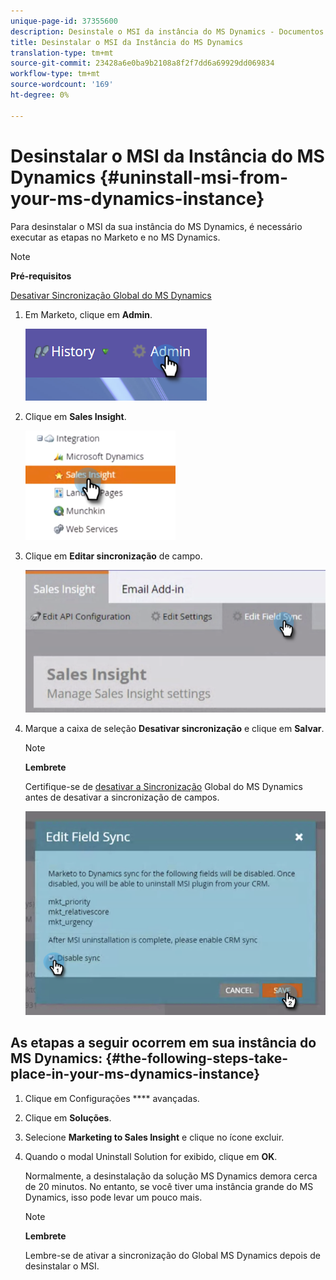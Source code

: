 ```yaml
---
unique-page-id: 37355600
description: Desinstale o MSI da instância do MS Dynamics - Documentos do Marketing - Documentação do produto
title: Desinstalar o MSI da Instância do MS Dynamics
translation-type: tm+mt
source-git-commit: 23428a6e0ba9b2108a8f2f7dd6a69929dd069834
workflow-type: tm+mt
source-wordcount: '169'
ht-degree: 0%

---
```



# Desinstalar o MSI da Instância do MS Dynamics {#uninstall-msi-from-your-ms-dynamics-instance}

Para desinstalar o MSI da sua instância do MS Dynamics, é necessário executar as etapas no Marketo e no MS Dynamics.

>[!NOTE]
>
>**Pré-requisitos**
>
>[Desativar Sincronização Global do MS Dynamics](http://docs.marketo.com/x/TAA6Ag)

1. Em Marketo, clique em **Admin**.

   ![](assets/one-1.png)

1. Clique em **Sales Insight**.

   ![](assets/six.png)

1. Clique em **Editar sincronização** de campo.

   ![](assets/seven.png)

1. Marque a caixa de seleção **Desativar sincronização** e clique em **Salvar**.

   >[!NOTE]
   >
   >**Lembrete**
   >
   >
   >Certifique-se de [desativar a Sincronização](http://docs.marketo.com/x/TAA6Ag) Global do MS Dynamics antes de desativar a sincronização de campos.

   ![](assets/eight.png)

## As etapas a seguir ocorrem em sua instância do MS Dynamics: {#the-following-steps-take-place-in-your-ms-dynamics-instance}

1. Clique em Configurações **** avançadas.
1. Clique em **Soluções**.
1. Selecione **Marketing to Sales Insight** e clique no ícone excluir.
1. Quando o modal Uninstall Solution for exibido, clique em **OK**.

   Normalmente, a desinstalação da solução MS Dynamics demora cerca de 20 minutos. No entanto, se você tiver uma instância grande do MS Dynamics, isso pode levar um pouco mais.

   >[!NOTE]
   >
   >**Lembrete**
   >
   >
   >Lembre-se de ativar a sincronização do Global MS Dynamics depois de desinstalar o MSI.

